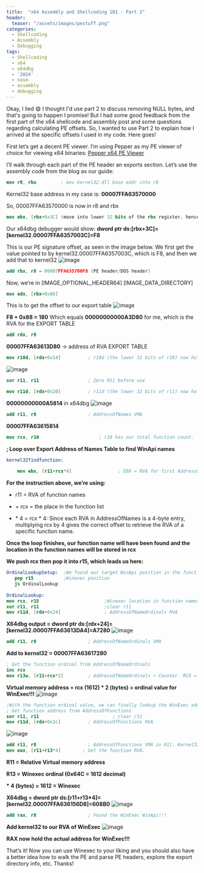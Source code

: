 ```yaml
---
title:  "x64 Assembly and Shellcoding 101 - Part 2"
header:
  teaser: "/assets/images/pestuff.png"
categories:
  - Shellcoding
  - Assembly
  - Debugging
tags:
  - Shellcoding
  - x64
  - x64dbg
  - '2024'
  - nasm
  - assembly
  - debugging
---
```


Okay, I lied 😄  I thought I'd use part 2 to discuss removing NULL bytes, and that's going to happen I promise!  But I had some good feedback from the first part of the x64 shellcode and assembly post and some questions regarding calculating PE offsets.  So, I wanted to use Part 2 to explain how I arrived at the specific offsets I used in my code.  Here goes!

First let’s get a decent PE viewer.  I’m using Pepper as my PE viewer of choice for viewing x64 binaries:
[Pepper x64 PE Viewer](https://github.com/jovibor/Pepper)

I’ll walk through each part of the PE header an exports section. Let’s use the assembly code from the blog as our guide:
```nasm
mov r8, rbx         ; mov kernel32.dll base addr into r8
```
Kernel32 base address in my case is: **00007FFA63570000**

So, 00007FFA63570000 is now in r8 and rbx
```nasm
mov ebx, [rbx+0x3C] (move into lower 32 bits of the rbx register, hence why we use ebx)
```
Our x64dbg debugger would show: **dword ptr ds:[rbx+3C]=[kernel32.00007FFA6357003C]=F8**

This is our PE signature offset, as seen in the image below.  We first get the value pointed to by kernel32.00007FFA6357003C, which is F8, and then we add that to kernel32
![image](https://github.com/user-attachments/assets/f93328c0-35b0-42a7-ab74-ec6beea7fd9c)
```nasm
add rbx, r8 = 00007FFA635700F8 (PE header/DOS header)
```
Now, we’re in [IMAGE_OPTIONAL_HEADER64]
[IMAGE_DATA_DIRECTORY]
```nasm
mov edx, [rbx+0x88]
```
This is to get the offset to our export table
![image](https://github.com/user-attachments/assets/d20101bb-943b-417c-8c67-8bf5bf53246d)

**F8 + 0x88 = 180**
Which equals **00000000000A3D80** for me, which is the RVA for the EXPORT TABLE
```nasm
add rdx, r8
```
**00007FFA63613D80** → address of RVA EXPORT TABLE
```nasm
mov r10d, [rdx+0x14]          ; r10d (the lower 32 bits of r10) now holds the function count.
```
![image](https://github.com/user-attachments/assets/4166c74d-0d1a-4320-bacb-d65e62bd69cd)
```nasm
xor r11, r11                  ; Zero R11 before use
```
```nasm
mov r11d, [rdx+0x20]          ; r11d (the lower 32 bits of r11) now holds the AddressOfNames RVA
```
**00000000000A5814** in x64dbg
![image](https://github.com/user-attachments/assets/14a48b31-c9e5-4cfb-bb61-37a91d853d74)
```nasm
add r11, r8                   ; AddressOfNames VMA
```
**00007FFA63615814**
```nasm
mov rcx, r10                      ; r10 has our total function count.  Set RCX loop counter
```
**; Loop over Export Address of Names Table to find WinApi names**
```nasm
kernel32findfunction: 
               
    mov ebx, [r11+rcx*4]                 ; EBX = RVA for first AddressOfName
```

**For the instruction above, we’re using:**

+ r11 = RVA of function names

+ \+ rcx = the place in the function list
 
+ \* 4 =  rcx * 4: Since each RVA in AddressOfNames is a 4-byte entry, multiplying rcx by 4 gives the correct offset to retrieve the RVA of a specific function name. 

**Once the loop finishes, our function name will have been found and the location in the function names will be stored in rcx**

**We push rcx then pop it into r15, which leads us here:**

```nasm
OrdinalLookupSetup:  ;We found our target WinApi position in the functions lookup
   pop r15           ;Winexec position
   js OrdinalLookup
   
OrdinalLookup:   
mov rcx, r15                        ;Winexec location in function names
xor r11, r11                        ;clear r11
mov r11d, [rdx+0x24]                ; AddressOfNameOrdinals RVA
```

**X64dbg output = dword ptr ds:[rdx+24]=[kernel32.00007FFA63613DA4]=A7280**
![image](https://github.com/user-attachments/assets/311dbfd0-8fb2-40da-b194-568fe652d090)
```nasm
add r11, r8                   ; AddressOfNameOrdinals VMA
```
**Add to kernel32 = 00007FFA63617280**
```nasm
; Get the function ordinal from AddressOfNameOrdinals
inc rcx
mov r13w, [r11+rcx*2]         ; AddressOfNameOrdinals + Counter. RCX = counter
```
**Virtual memory address + rcx (1612) * 2 (bytes) = ordinal value for WinExec!!!**
![image](https://github.com/user-attachments/assets/4a84140b-b393-4f75-a862-fa5b864cd242)

```nasm
;With the function ordinal value, we can finally lookup the WinExec address from AddressOfFunctions.
; Get function address from AddressOfFunctions
xor r11, r11                           ; clear r11
mov r11d, [rdx+0x1c]          ; AddressOfFunctions RVA
```
![image](https://github.com/user-attachments/assets/a6941209-e28a-4a0d-b4ec-b159adfbbde7)
```nasm
add r11, r8                   ; AddressOfFunctions VMA in R11. Kernel32+RVA for addressoffunctions
mov eax, [r11+r13*4]        ; Get the function RVA.
```

**R11 = Relative Virtual memory address**

**R13 = Winexec ordinal (0x64C = 1612 decimal)**

**\* 4 (bytes) = 1612  = Winexec**

**X64dbg = dword ptr ds:[r11+r13*4]=[kernel32.00007FFA636156D8]=608B0**
![image](https://github.com/user-attachments/assets/73c50ad3-bd92-46cd-9208-b5f86dea6339)

```nasm
add rax, r8                   ; Found the WinExec WinApi!!!
```

**Add kernel32 to our RVA of WinExec**
![image](https://github.com/user-attachments/assets/5bab1287-91bb-46f8-8bf0-809b6e9cb2ef)

**RAX now hold the actual address for WinExec!!!**

That’s it!  Now you can use Winexec to your liking and you should also have a better idea how to walk the PE and parse PE headers, explore the export directory info, etc.  Thanks!
